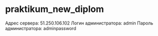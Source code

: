 # praktikum_new_diplom
Адрес сервера: 51.250.106.102
Логин администратора: admin
Пароль администратора: adminpassword